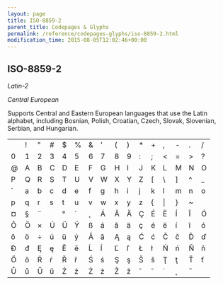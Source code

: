 ```yaml
---
layout: page
title: ISO-8859-2
parent_title: Codepages & Glyphs
permalink: /reference/codepages-glyphs/iso-8859-2.html
modification_time: 2015-08-05T12:02:46+00:00
---
```




<h2>ISO-8859-2</h2>
<p><i>Latin-2</i>

<i>Central European</i></p>
<p>Supports Central and Eastern European languages that use the Latin alphabet, including Bosnian, Polish, Croatian, Czech, Slovak, <span class="mw-redirect">Slovenian</span>, Serbian, and Hungarian.</p>
<table class="table"><tbody>
<tr>
<td>&nbsp;</td>
<td>!</td>
<td>"</td>
<td>#</td>
<td>$</td>
<td>%</td>
<td>&amp; 

</td>
<td>'</td>
<td>(</td>
<td>)</td>
<td>*</td>
<td>+</td>
<td>,</td>
<td>-</td>
<td>.</td>
<td>/</td>
</tr>
<tr>
<td>0</td>
<td>1</td>
<td>2</td>
<td>3</td>
<td>4</td>
<td>5</td>
<td>6</td>
<td>7</td>
<td>8</td>
<td>9</td>
<td>:</td>
<td>;</td>
<td>&lt;</td>
<td>=</td>
<td>&gt;</td>
<td>?</td>
</tr>
<tr>
<td>@</td>
<td>A</td>
<td>B</td>
<td>C</td>
<td>D</td>
<td>E</td>
<td>F</td>
<td>G</td>
<td>H</td>
<td>I</td>
<td>J</td>
<td>K</td>
<td>L</td>
<td>M</td>
<td>N</td>
<td>O</td>
</tr>
<tr>
<td>P</td>
<td>Q</td>
<td>R</td>
<td>S</td>
<td>T</td>
<td>U</td>
<td>V</td>
<td>W</td>
<td>X</td>
<td>Y</td>
<td>Z</td>
<td>[</td>
<td>\</td>
<td>]</td>
<td>^</td>
<td>_</td>
</tr>
<tr>
<td>`</td>
<td>a</td>
<td>b</td>
<td>c</td>
<td>d</td>
<td>e</td>
<td>f</td>
<td>g</td>
<td>h</td>
<td>i</td>
<td>j</td>
<td>k</td>
<td>l</td>
<td>m</td>
<td>n</td>
<td>o</td>
</tr>
<tr>
<td>p</td>
<td>q</td>
<td>r</td>
<td>s</td>
<td>t</td>
<td>u</td>
<td>v</td>
<td>w</td>
<td>x</td>
<td>y</td>
<td>z</td>
<td>{</td>
<td>|</td>
<td>}</td>
<td>~</td>
<td>&nbsp;</td>
</tr>
<tr>
<td>¤</td>
<td>§</td>
<td>¨</td>
<td>­</td>
<td>°</td>
<td>´</td>
<td>¸</td>
<td>Á</td>
<td>Â</td>
<td>Ä</td>
<td>Ç</td>
<td>É</td>
<td>Ë</td>
<td>Í</td>
<td>Î</td>
<td>Ó</td>
</tr>
<tr>
<td>Ô</td>
<td>Ö</td>
<td>×</td>
<td>Ú</td>
<td>Ü</td>
<td>Ý</td>
<td>ß</td>
<td>á</td>
<td>â</td>
<td>ä</td>
<td>ç</td>
<td>é</td>
<td>ë</td>
<td>í</td>
<td>î</td>
<td>ó</td>
</tr>
<tr>
<td>ô</td>
<td>ö</td>
<td>÷</td>
<td>ú</td>
<td>ü</td>
<td>ý</td>
<td>Ă</td>
<td>ă</td>
<td>Ą</td>
<td>ą</td>
<td>Ć</td>
<td>ć</td>
<td>Č</td>
<td>č</td>
<td>Ď</td>
<td>ď</td>
</tr>
<tr>
<td>Đ</td>
<td>đ</td>
<td>Ę</td>
<td>ę</td>
<td>Ě</td>
<td>ě</td>
<td>Ĺ</td>
<td>ĺ</td>
<td>Ľ</td>
<td>ľ</td>
<td>Ł</td>
<td>ł</td>
<td>Ń</td>
<td>ń</td>
<td>Ň</td>
<td>ň</td>
</tr>
<tr>
<td>Ő</td>
<td>ő</td>
<td>Ŕ</td>
<td>ŕ</td>
<td>Ř</td>
<td>ř</td>
<td>Ś</td>
<td>ś</td>
<td>Ş</td>
<td>ş</td>
<td>Š</td>
<td>š</td>
<td>Ţ</td>
<td>ţ</td>
<td>Ť</td>
<td>ť</td>
</tr>
<tr>
<td>Ů</td>
<td>ů</td>
<td>Ű</td>
<td>ű</td>
<td>Ź</td>
<td>ź</td>
<td>Ż</td>
<td>ż</td>
<td>Ž</td>
<td>ž</td>
<td>ˇ</td>
<td>˘</td>
<td>˙</td>
<td>˛</td>
<td>˝</td>
</tr>
</tbody></table>
